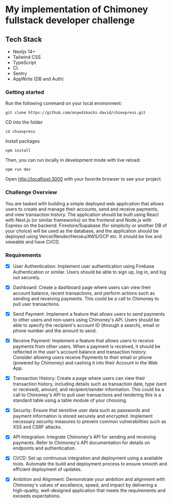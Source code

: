 # My implementation of Chimoney fullstack developer challenge

## Tech Stack

- Nextjs 14+
- Tailwind CSS
- TypeScript
- CI.
- Sentry
- AppWrite (DB and Auth)

### Getting started

Run the following command on your local environment:

```shell
git clone https://github.com/onyedikachi-david/chiexpress.git
```

CD into the folder

```shell
cd chiexpress
```

Install packages

```shell
npm install
```

Then, you can run locally in development mode with live reload:

```shell
npm run dev
```

Open <http://localhost:3000> with your favorite browser to see your project.

### Challenge Overview

You are tasked with building a simple deployed web application that allows users to create and manage their accounts, send and receive payments, and view transaction history. The application should be built using React with Next.js (or similar frameworks) on the frontend and Node.js with Express on the backend. Firestore/Supabase (for simplicity or another DB of your choice) will be used as the database, and the application should be deployed using Vercel/Render/Heroku/AWS/GCP etc. It should be live and viewable and have CI/CD.

### Requirements

- [x] User Authentication: Implement user authentication using Firebase Authentication or similar. Users should be able to sign up, log in, and log out securely.

- [x] Dashboard: Create a dashboard page where users can view their account balance, recent transactions, and perform actions such as sending and receiving payments. This could be a call to Chimoney to pull user transactions.

- [x] Send Payment: Implement a feature that allows users to send payments to other users and non-users using Chimoney's API. Users should be able to specify the recipient's account ID (through a search), email or phone number and the amount to send.

- [x] Receive Payment: Implement a feature that allows users to receive payments from other users. When a payment is received, it should be reflected in the user's account balance and transaction history. Consider allowing users receive Payments to their email or phone (powered by Chimoney) and cashing it into their Account in the Web App.

- [x] Transaction History: Create a page where users can view their transaction history, including details such as transaction date, type (sent or received), amount, and recipient/sender information. This could be a call to Chimoney's API to pull user transactions and rendering this is a standard table using a table module of your choosing.

- [x] Security: Ensure that sensitive user data such as passwords and payment information is stored securely and encrypted. Implement necessary security measures to prevent common vulnerabilities such as XSS and CSRF attacks.

- [x] API Integration: Integrate Chimoney's API for sending and receiving payments. Refer to Chimoney's API documentation for details on endpoints and authentication.

- [x] CI/CD: Set up continuous integration and deployment using a available tools. Automate the build and deployment process to ensure smooth and efficient deployment of updates.

- [x] Ambition and Alignment: Demonstrate your ambition and alignment with Chimoney's values of excellence, speed, and impact by delivering a high-quality, well-designed application that meets the requirements and exceeds expectations.
